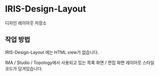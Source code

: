 # IRIS-Design-Layout

디자인 레이아웃 저장소

## 작업 방법

IRIS-Design-Layout 에는 HTML view가 없습니다.

IMA / Studio / Topology에서 사용되고 있는 목록 화면 / 편집 화면 레이아웃 스타일 코드가 담겨있습니다.
